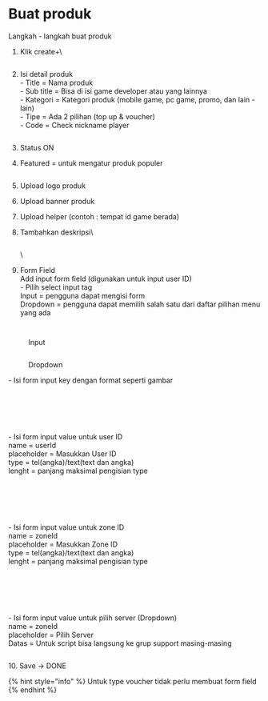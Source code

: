 # Buat produk

Langkah - langkah buat produk

1.  Klik create+\


    <figure><img src="../../.gitbook/assets/image (27).png" alt=""><figcaption></figcaption></figure>


2.  Isi detail produk\
    \- Title = Nama produk\
    \- Sub title = Bisa di isi game developer atau yang lainnya\
    \- Kategori = Kategori produk (mobile game, pc game, promo, dan lain - lain)\
    \- Tipe = Ada 2 pilihan (top up & voucher)\
    \- Code = Check nickname player

    <figure><img src="../../.gitbook/assets/Screenshot_16 (1).png" alt=""><figcaption></figcaption></figure>
3. Status ON
4.  Featured = untuk mengatur produk populer

    <figure><img src="../../.gitbook/assets/Screenshot_17 (1).png" alt=""><figcaption></figcaption></figure>
5. Upload logo produk
6. Upload banner produk
7. Upload helper (contoh : tempat id game berada)
8.  Tambahkan deskripsi\


    <figure><img src="../../.gitbook/assets/Screenshot_18 (1).png" alt=""><figcaption></figcaption></figure>

    \

9. Form Field\
   Add input form field (digunakan untuk input user ID)\
   \- Pilih select input tag\
   &#x20;  Input = pengguna dapat mengisi form\
   &#x20;  Dropdown = pengguna dapat memilih salah satu dari daftar pilihan menu yang ada

<figure><img src="../../.gitbook/assets/Screenshot_21.png" alt=""><figcaption></figcaption></figure>

<figure><img src="../../.gitbook/assets/Screenshot_22.png" alt=""><figcaption><p>Input</p></figcaption></figure>

<figure><img src="../../.gitbook/assets/Screenshot_23 (1).png" alt=""><figcaption><p>Dropdown</p></figcaption></figure>

&#x20; \- Isi form input key dengan format seperti gambar

<figure><img src="../../.gitbook/assets/Screenshot_24.png" alt=""><figcaption></figcaption></figure>

\
\
\
\
\- Isi form input value untuk user ID\
&#x20;  name = userId\
&#x20;  placeholder = Masukkan User ID\
&#x20;  type = tel(angka)/text(text dan angka)\
&#x20;  lenght = panjang maksimal pengisian type

<figure><img src="../../.gitbook/assets/Screenshot_25 (2).png" alt=""><figcaption></figcaption></figure>

\
\
\
\
\- Isi form input value untuk zone ID\
&#x20;  name = zoneId\
&#x20;  placeholder = Masukkan Zone ID\
&#x20;  type = tel(angka)/text(text dan angka)\
&#x20;  lenght = panjang maksimal pengisian type

<figure><img src="../../.gitbook/assets/Screenshot_26 (1).png" alt=""><figcaption></figcaption></figure>

\
\
\
\
\- Isi form input value untuk pilih server (Dropdown)\
&#x20;  name = zoneId\
&#x20;  placeholder = Pilih Server\
&#x20;  Datas = Untuk script bisa langsung ke grup support masing-masing

<figure><img src="../../.gitbook/assets/Screenshot_27 (1).png" alt=""><figcaption></figcaption></figure>



10\. Save -> DONE

{% hint style="info" %}
Untuk type voucher tidak perlu membuat form field
{% endhint %}
